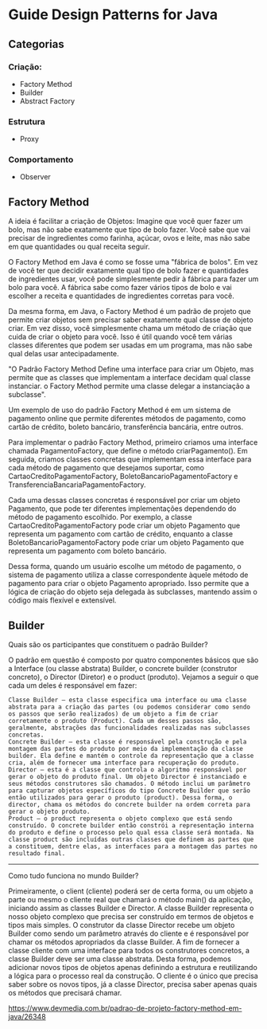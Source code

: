 # Guide Design Patterns for Java

## Categorias

### Criação:
- Factory Method
- Builder
- Abstract Factory

### Estrutura
- Proxy

### Comportamento
- Observer


## Factory Method

A ideia é facilitar a criação de Objetos:
Imagine que você quer fazer um bolo, mas não sabe exatamente que tipo de bolo fazer. Você sabe que vai precisar de ingredientes como farinha, açúcar, ovos e leite, mas não sabe em que quantidades ou qual receita seguir.

O Factory Method em Java é como se fosse uma "fábrica de bolos". Em vez de você ter que decidir exatamente qual tipo de bolo fazer e quantidades de ingredientes usar, você pode simplesmente pedir à fábrica para fazer um bolo para você. A fábrica sabe como fazer vários tipos de bolo e vai escolher a receita e quantidades de ingredientes corretas para você.

Da mesma forma, em Java, o Factory Method é um padrão de projeto que permite criar objetos sem precisar saber exatamente qual classe de objeto criar. Em vez disso, você simplesmente chama um método de criação que cuida de criar o objeto para você. Isso é útil quando você tem várias classes diferentes que podem ser usadas em um programa, mas não sabe qual delas usar antecipadamente.

"O Padrão Factory Method Define uma interface para criar um Objeto, mas permite que as classes que implementam a interface decidam qual classe instanciar. 
o Factory Method permite uma classe delegar a instanciação a subclasse".

Um exemplo de uso do padrão Factory Method é em um sistema de pagamento online que permite diferentes métodos de pagamento, como cartão de crédito, boleto bancário, transferência bancária, entre outros.

Para implementar o padrão Factory Method, primeiro criamos uma interface chamada PagamentoFactory, que define o método criarPagamento(). Em seguida, criamos classes concretas que implementam essa interface para cada método de pagamento que desejamos suportar, como CartaoCreditoPagamentoFactory, BoletoBancarioPagamentoFactory e TransferenciaBancariaPagamentoFactory.

Cada uma dessas classes concretas é responsável por criar um objeto Pagamento, que pode ter diferentes implementações dependendo do método de pagamento escolhido. Por exemplo, a classe CartaoCreditoPagamentoFactory pode criar um objeto Pagamento que representa um pagamento com cartão de crédito, enquanto a classe BoletoBancarioPagamentoFactory pode criar um objeto Pagamento que representa um pagamento com boleto bancário.

Dessa forma, quando um usuário escolhe um método de pagamento, o sistema de pagamento utiliza a classe correspondente àquele método de pagamento para criar o objeto Pagamento apropriado. Isso permite que a lógica de criação do objeto seja delegada às subclasses, mantendo assim o código mais flexível e extensível.

## Builder


Quais são os participantes que constituem o padrão Builder?

O padrão em questão é composto por quatro componentes básicos que são a Interface (ou classe abstrata) Builder, o concrete builder (construtor concreto), o Director (Diretor) e o product (produto). Vejamos a seguir o que cada um deles é responsável em fazer:

    Classe Builder – esta classe especifica uma interface ou uma classe abstrata para a criação das partes (ou podemos considerar como sendo os passos que serão realizados) de um objeto a fim de criar corretamente o produto (Product). Cada um desses passos são, geralmente, abstrações das funcionalidades realizadas nas subclasses concretas.
    Concrete Builder – esta classe é responsável pela construção e pela montagem das partes do produto por meio da implementação da classe builder. Ela define e mantém o controle da representação que a classe cria, além de fornecer uma interface para recuperação do produto.
    Director – esta é a classe que controla o algoritmo responsável por gerar o objeto do produto final. Um objeto Director é instanciado e seus métodos construtores são chamados. O método inclui um parâmetro para capturar objetos específicos do tipo Concrete Builder que serão então utilizados para gerar o produto (product). Dessa forma, o director, chama os métodos do concrete builder na ordem correta para gerar o objeto produto.
    Product – o product representa o objeto complexo que está sendo construído. O concrete builder então constrói a representação interna do produto e define o processo pelo qual essa classe será montada. Na classe product são incluídas outras classes que definem as partes que a constituem, dentre elas, as interfaces para a montagem das partes no resultado final.

---
Como tudo funciona no mundo Builder?

Primeiramente, o client (cliente) poderá ser de certa forma, ou um objeto a parte ou mesmo o cliente real que chamará o método main() da aplicação, iniciando assim as classes Builder e Director. A classe Builder representa o nosso objeto complexo que precisa ser construído em termos de objetos e tipos mais simples. O construtor da classe Director recebe um objeto Builder como sendo um parâmetro através do cliente e é responsável por chamar os métodos apropriados da classe Builder. A fim de fornecer a classe cliente com uma interface para todos os construtores concretos, a classe Builder deve ser uma classe abstrata. Desta forma, podemos adicionar novos tipos de objetos apenas definindo a estrutura e reutilizando a lógica para o processo real da construção. O cliente é o único que precisa saber sobre os novos tipos, já a classe Director, precisa saber apenas quais os métodos que precisará chamar.

https://www.devmedia.com.br/padrao-de-projeto-factory-method-em-java/26348
